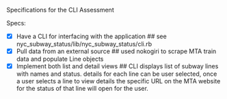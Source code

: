 Specifications for the CLI Assessment

Specs:
- [x] Have a CLI for interfacing with the application ## see nyc_subway_status/lib/nyc_subway_status/cli.rb
- [x] Pull data from an external source               ## used nokogiri to scrape MTA train data and populate Line objects
- [x] Implement both list and detail views            ## CLI displays list of subway lines with names and status. details for each line can be user selected, once a user selects a line to view details the specific URL on the MTA website for the status of that line will open for the user.
